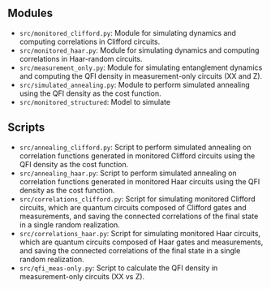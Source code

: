 ## Modules
- `src/monitored_clifford.py`: Module for simulating dynamics and computing correlations in Clifford circuits.
- `src/monitored_haar.py`: Module for simulating dynamics and computing correlations in Haar-random circuits.
- `src/measurement_only.py`: Module for simulating entanglement dynamics and computing the QFI density in measurement-only circuits (XX and Z).
- `src/simulated_annealing.py`:  Module to perform simulated annealing using the QFI density as the cost function.
- `src/monitored_structured`: Model to simulate 

## Scripts
- `src/annealing_clifford.py`: Script to perform simulated annealing on correlation functions generated in monitored Clifford circuits using the QFI density as the cost function.
- `src/annealing_haar.py`: Script to perform simulated annealing on correlation functions generated in monitored Haar circuits using the QFI density as the cost function.
- `src/correlations_clifford.py`: Script for simulating monitored Clifford circuits, which are quantum circuits composed of Clifford gates and measurements, and saving the connected correlations of the final state in a single random realization.
- `src/correlations_haar.py`: Script for simulating monitored Haar circuits, which are quantum circuits composed of Haar gates and measurements, and saving the connected correlations of the final state in a single random realization.
- `src/qfi_meas-only.py`: Script to calculate the QFI density in measurement-only circuits (XX vs Z). 